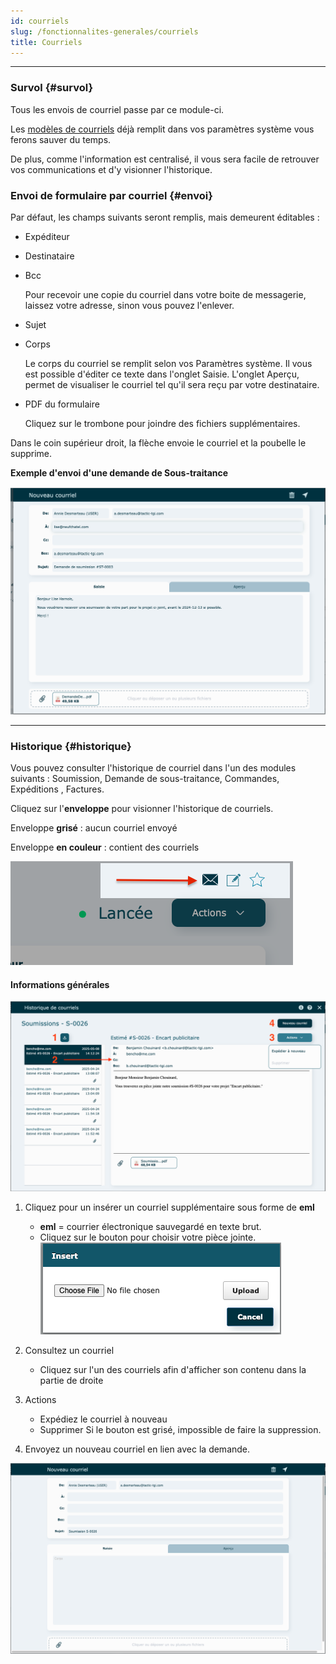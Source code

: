 ```yaml
---
id: courriels
slug: /fonctionnalites-generales/courriels
title: Courriels
---
```


---

### Survol {#survol}

Tous les envois de courriel passe par ce module-ci.

Les [modèles de courriels](../parametres/systeme.md#modeles) déjà remplit dans vos paramètres système vous ferons sauver du temps.

De plus, comme l'information est centralisé, il vous sera facile de retrouver vos communications et d'y visionner l'historique.

### Envoi de formulaire par courriel {#envoi}

Par défaut, les champs suivants seront remplis, mais demeurent éditables :

- Expéditeur
- Destinataire
- Bcc

  Pour recevoir une copie du courriel dans votre boite de messagerie, laissez votre adresse, sinon vous pouvez l'enlever.

- Sujet
- Corps

  Le corps du courriel se remplit selon vos Paramètres système. Il vous est possible d'éditer ce texte dans l'onglet Saisie. L'onglet Aperçu, permet de visualiser le courriel tel qu'il sera reçu par votre destinataire.

- PDF du formulaire

  Cliquez sur le trombone pour joindre des fichiers supplémentaires.

Dans le coin supérieur droit, la flèche envoie le courriel et la poubelle le supprime.

**Exemple d'envoi d'une demande de Sous-traitance**

![](../../static/img/Courriels_Nouveau_1.png)

---

### Historique {#historique}

Vous pouvez consulter l'historique de courriel dans l'un des modules suivants : Soumission, Demande de sous-traitance, Commandes, Expéditions , Factures.

Cliquez sur l'**enveloppe** pour visionner l'historique de courriels.

Enveloppe **grisé** : aucun courriel envoyé

Enveloppe **en couleur** : contient des courriels

![](../../static/img/Courriels_Historique_1.png)

#### Informations générales 

![](../../static/img/Courriels_Historique_2.png)

1. Cliquez pour un insérer un courriel supplémentaire sous forme de **eml**

   - **eml** = courrier électronique sauvegardé en texte brut.
   - Cliquez sur le bouton pour choisir votre pièce jointe.
     ![](../../static/img/Courriels_Historique_3.png)

2. Consultez un courriel
   - Cliquez sur l'un des courriels afin d'afficher son contenu dans la partie de droite
3. Actions
   - Expédiez le courriel à nouveau
   - Supprimer
     Si le bouton est grisé, impossible de faire la suppression.
4. Envoyez un nouveau courriel en lien avec la demande.

![](../../static/img/Courriels_Nouveau_2.png)

